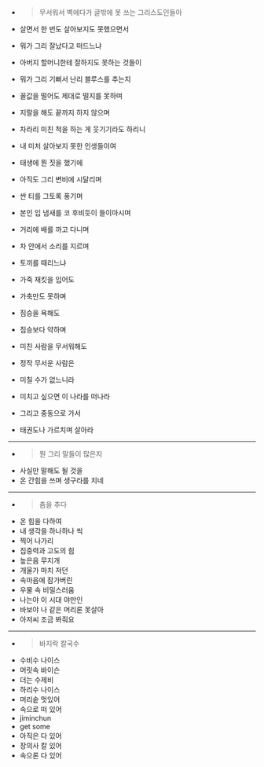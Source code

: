 - > 무서워서 벽에다가 글밖에 못 쓰는 그리스도인들아
- 살면서 한 번도 살아보지도 못했으면서
- 뭐가 그리 잘났다고 떠드느냐

- 아버지 할머니한테 잘하지도 못하는 것들이
- 뭐가 그리 기뻐서 난리 블루스를 추는지
- 꼴값을 떨어도 제대로 떨지를 못하며
- 지랄을 해도 끝까지 하지 않으며
- 차라리 미친 척을 하는 게 웃기기라도 하리니

- 내 미처 살아보지 못한 인생들이여
- 태생에 뭔 짓을 했기에
- 아직도 그리 변비에 시달리며
- 싼 티를 그토록 풍기며
- 본인 입 냄새를 코 후비듯이 들이마시며
- 거리에 배를 까고 다니며
- 차 안에서 소리를 지르며
- 토끼를 때리느냐

- 가죽 재킷을 입어도
- 가축만도 못하며
- 짐승을 욕해도
- 짐승보다 약하며
- 미친 사람을 무서워해도
- 정작 무서운 사람은
- 미칠 수가 없느니라

- 미치고 싶으면 이 나라를 떠나라
- 그리고 중동으로 가서
- 태권도나 가르치며 살아라
----
- > 뭔 그리 말들이 많은지
- 사실만 말해도 될 것을
- 온 간힘을 쓰며 생구라를 치네
----
- > 춤을 추다
- 온 힘을 다하여
- 내 생각을 하나하나 씩
- 찍어 나가리
- 집중력과 고도의 힘
- 높은음 무지개
- 개울가 마치 저던
- 속마음에 잠가버린
- 우물 속 비밀스러움
- 나는야 이 시대 야만인
- 바보야 나 같은 머리론 못살아
- 아저씨 조금 봐줘요
-----
- > 바지락 칼국수
- 수비수 나이스
- 머릿속 바이슨
- 더는 수제비
- 하리수 나이스
- 머리숱 멋있어
- 속으로 떠 있어
- jiminchun
- get some
- 아직은 다 있어
- 장의사 칼 있어
- 속으론 다 있어